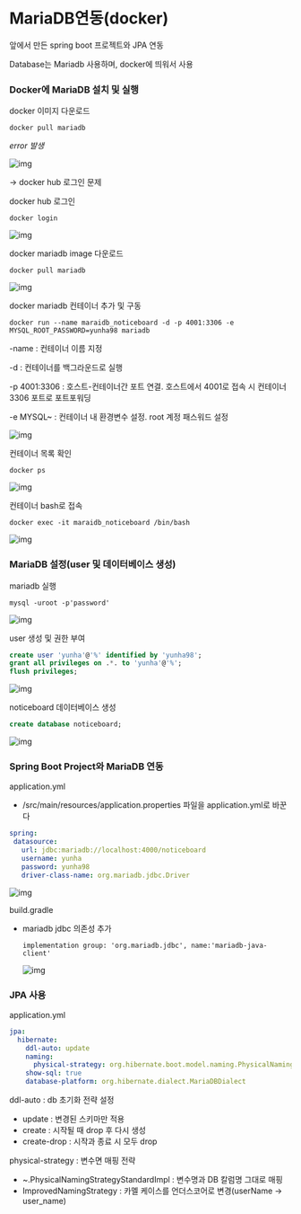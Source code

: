 # MariaDB연동(docker)

앞에서 만든 spring boot 프로젝트와 JPA 연동

Database는 Mariadb 사용하며, docker에 띄워서 사용



### Docker에 MariaDB 설치 및 실행

docker 이미지 다운로드

```
docker pull mariadb
```

*error 발생*

![img](https://lh5.googleusercontent.com/Tjbf63JC98Dek2J29r3hK0huYSmg8LIUpfQlG9i1o0Ck9tb6RSZhKla0PJPOt_kbECdZ7t4SWRqavtUdi5UIsITjPH6BbeMaCYDzPI-5kc72m_XRLqMkOPeoekUeHRFPSZebvBxq)

-> docker hub 로그인 문제



docker hub 로그인

```
docker login
```

![img](https://lh6.googleusercontent.com/LGYvnSEJl97vBHpRkXf12YJgWF_e2ewOeFZLIn_8w_RsM49IKAC8UZJHPm69w0Mh0U9ktamhsTpihIygLpjF7GiFXLDt8IhRjwRNzwtML22er5KmwhOKx1u2d-PtHK91FchsHFrj)



docker mariadb image 다운로드

``` 
docker pull mariadb
```

![img](https://lh6.googleusercontent.com/4MW0Pg4JjfoaGRKvtZV-i1DVmp5rB4DI3bpAxaJNgat3hr1z35w1YPVdUBOjzYsxOoqbJaEwQiIli8xW8PUFYGHZaA1LvCfB_WTa-SmaKPSvlUKvhCRehtEFoJ2RB_0yDBkrELuZ)



docker mariadb 컨테이너 추가 및 구동

```
docker run --name maraidb_noticeboard -d -p 4001:3306 -e MYSQL_ROOT_PASSWORD=yunha98 mariadb
```

-name : 컨테이너 이름 지정

-d : 컨테이너를 백그라운드로 실행

-p 4001:3306 : 호스트-컨테이너간 포트 연결. 호스트에서 4001로 접속 시 컨테이너 3306 포트로 포트포워딩

-e MYSQL~ : 컨테이너 내 환경변수 설정. root 계정 패스워드 설정

![img](https://lh3.googleusercontent.com/bcfB_HXWZR18EFd43WXkG2dzUU24fC3EL7qNkTqPp_dzsyyZSmzZqfb2Y21HUKLnmFrdeZZ9-QfCR37tPPHKpPlnNv51xIbEV8C18RiiAmQnm1LcvjoV4PCoyBmVHCnaRPFqgzMX)



컨테이너 목록 확인

```
docker ps
```

![img](https://lh6.googleusercontent.com/H3fCGptNW6JmEXD5GOjtRvSKxCbtWWTRsbr1Un5DEsdlowHKejC-SCG0UkJPbm1G5OuveYCxZqL8T7hzfqAwf7uVzL0GeAXsMjPkK-ImiE24XFCkeWuo4pBA2J6L5YNaHuCU1v6f)



컨테이너 bash로 접속

```
docker exec -it maraidb_noticeboard /bin/bash
```

![img](https://lh4.googleusercontent.com/hKmzpy_-mZkq-od4jZWFGO9_pBypehkm2buCxJ62blefshvJhZdK12LOYy5OoCnSOUP5NMByvAj12QAWpa_7CN1N5jpzQ-Dql2fF56DNl7R2Y4joeSjI157R-OD-joxIB5IvrabO)



### MariaDB 설정(user 및 데이터베이스 생성)

mariadb 실행

```
mysql -uroot -p'password'
```

![img](https://lh3.googleusercontent.com/qyzKoCW9VqA4mKwuRjaB_ly2Munbo-A0jKEWEfACfnmPdW-1PyrE8Q17zPs6zjQR15bNDMV9kMRmOD6T5COZqoYti2d57ZSiVSqr8w3W4sZSR0FNrm6XjWPlMgJ9wGuOPWcRa6Op)



user 생성 및 권한 부여

```sql
create user 'yunha'@'%' identified by 'yunha98';
grant all privileges on .*. to 'yunha'@'%';
flush privileges;
```

![img](https://lh5.googleusercontent.com/q9CYqP5lIEk83oaZH6zuh3yvSKcdHIhPYl8MzzZ7U4kpw9R1lYDkr19xgpWkW8xyMJbGgY4y_mLsr-b4w7ivkdc9ePsaM-Fe_kCR8afcIQO3N7Y_MeQqpHRwFfY2sncaRJNyfgck)



noticeboard 데이터베이스 생성

```sql
create database noticeboard;
```

![img](https://lh5.googleusercontent.com/kJKu4uQGfFsfNME8kkkIHJWvlhMtKG--CZE-qanBbIuFVPGma0eINqPQr6Z9n_YX8bGHSdtzWebWpI5rZyyjEHI5GA9CMS11lXhEe6X0ou5UfO2oDkAklFDgfJ7ed0NH7jUY09-D)



### Spring Boot Project와 MariaDB 연동

application.yml

- /src/main/resources/application.properties 파일을 application.yml로 바꾼다

```yaml
spring:
 datasource:
   url: jdbc:mariadb://localhost:4000/noticeboard
   username: yunha
   password: yunha98
   driver-class-name: org.mariadb.jdbc.Driver
```

![img](https://lh4.googleusercontent.com/yESnAIVw3yi6BCmsX6VH_goUI6HchCuueOmdzOnRe-x8hEkOlr0_xeDsv_UQ5tl8oCClSC9mJoOUwbpz9eqHlPyGnn3q45aL1VT-fDYXUJ1cFJlFQmpuxKknj8axcdJNVB8EA7dz)



build.gradle

- mariadb jdbc 의존성 추가

  ```
  implementation group: 'org.mariadb.jdbc', name:'mariadb-java-client'
  ```

  ![img](https://lh3.googleusercontent.com/LiMCnMuZWHF_1_uYEFr151fcdRMmKW_Y1oOOIlwoR5JAh8ViFLIdp74PxpPg0L8PBxV5odwLtqMlW-PrklzAXNutHvYUuzTcUDvEgFPWG5YUqF9UBqkWofi_6uUvWAjUQQgFhBEy)



### JPA 사용

application.yml

```yaml
jpa:
  hibernate:
    ddl-auto: update
    naming:
      physical-strategy: org.hibernate.boot.model.naming.PhysicalNamingStrategyStandardImpl
    show-sql: true
    database-platform: org.hibernate.dialect.MariaDBDialect
```

ddl-auto : db 초기화 전략 설정

- update : 변경된 스키마만 적용
- create : 시작될 때 drop 후 다시 생성
- create-drop : 시작과 종료 시 모두 drop

physical-strategy : 변수면 매핑 전략

- ~.PhysicalNamingStrategyStandardImpl : 변수명과 DB 칼럼명 그대로 매핑
- ImprovedNamingStrategy : 카멜 케이스를 언더스코어로 변경(userName -> user_name)